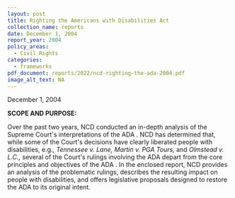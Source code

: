 ```yaml
---
layout: post
title: Righting the Americans with Disabilities Act
collection_name: reports
date: December 1, 2004
report_year: 2004
policy_areas:
  - Civil Rights
categories:
  - frameworks
pdf_document: reports/2022/ncd-righting-the-ada-2004.pdf
image_alt_text: NA
---
```

December 1, 2004

**S﻿COPE AND PURPOSE:**

Over the past two years, NCD conducted an in-depth analysis of the Supreme Court's interpretations of the ADA . NCD has determined that, while some of the Court's decisions have clearly liberated people with disabilities, e.g., *Tennessee v. Lane, Martin v. PGA Tours,* and *Olmstead v. L.C.,* several of the Court's rulings involving the ADA depart from the core principles and objectives of the ADA . In the enclosed report, NCD provides an analysis of the problematic rulings, describes the resulting impact on people with disabilities, and offers legislative proposals designed to restore the ADA to its original intent.
